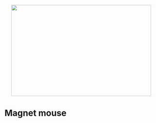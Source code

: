 <p align="center">
  <img width="460" height="300" src="http://www.fillmurray.com/460/300">
  <h1>Magnet mouse</h1>	
</p>